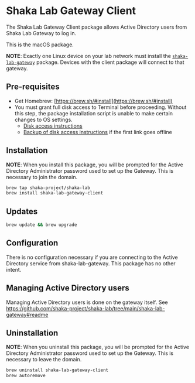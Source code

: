 # Shaka Lab Gateway Client

The Shaka Lab Gateway Client package allows Active Directory users from Shaka
Lab Gateway to log in.

This is the macOS package.

**NOTE**: Exactly one Linux device on your lab network must install the
[`shaka-lab-gateway`](https://github.com/shaka-project/shaka-lab/tree/main/shaka-lab-gateway#readme)
package.  Devices with the client package will connect to that gateway.

## Pre-requisites

 - Get Homebrew: [https://brew.sh/#install](https://brew.sh/#install)
 - You must grant full disk access to Terminal before proceeding.  Without this
   step, the package installation script is unable to make certain changes to
   OS settings.
   - [Disk access instructions](https://www.alfredapp.com/help/troubleshooting/indexing/terminal-full-disk-access/)
   - [Backup of disk access instructions](https://web.archive.org/web/20221216173704/https://www.alfredapp.com/help/troubleshooting/indexing/terminal-full-disk-access/) if the first link goes offline

## Installation

**NOTE**: When you install this package, you will be prompted for the Active
Directory Administrator password used to set up the Gateway.  This is necessary
to join the domain.

```sh
brew tap shaka-project/shaka-lab
brew install shaka-lab-gateway-client
```

## Updates

```sh
brew update && brew upgrade
```

## Configuration

There is no configuration necessary if you are connecting to the Active
Directory service from shaka-lab-gateway.  This package has no other intent.

## Managing Active Directory users

Managing Active Directory users is done on the gateway itself.  See
https://github.com/shaka-project/shaka-lab/tree/main/shaka-lab-gateway#readme

## Uninstallation

**NOTE**: When you uninstall this package, you will be prompted for the Active
Directory Administrator password used to set up the Gateway.  This is necessary
to leave the domain.

```sh
brew uninstall shaka-lab-gateway-client
brew autoremove
```
